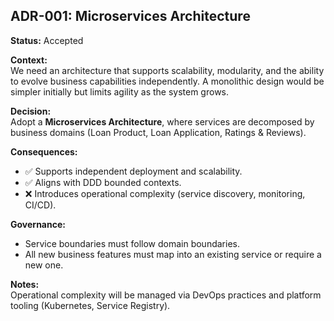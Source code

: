 ## ADR-001: Microservices Architecture
**Status:** Accepted

**Context:**  
We need an architecture that supports scalability, modularity, and the ability to evolve business capabilities independently. A monolithic design would be simpler initially but limits agility as the system grows.

**Decision:**  
Adopt a **Microservices Architecture**, where services are decomposed by business domains (Loan Product, Loan Application, Ratings & Reviews).

**Consequences:**
- ✅ Supports independent deployment and scalability.
- ✅ Aligns with DDD bounded contexts.
- ❌ Introduces operational complexity (service discovery, monitoring, CI/CD).

**Governance:**
- Service boundaries must follow domain boundaries.
- All new business features must map into an existing service or require a new one.

**Notes:**  
Operational complexity will be managed via DevOps practices and platform tooling (Kubernetes, Service Registry).
